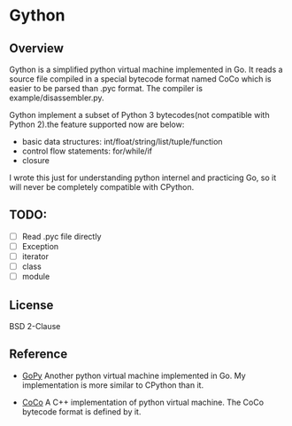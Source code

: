 # Gython

## Overview 

Gython is a simplified python virtual machine implemented in Go. It reads a source file compiled in a special bytecode format named CoCo which is easier to be parsed than .pyc format. The compiler is example/disassembler.py. 

Gython implement a subset of Python 3 bytecodes(not compatible with Python 2).the feature supported now are below:

* basic data structures: int/float/string/list/tuple/function
* control flow statements: for/while/if
* closure

I wrote this just for understanding python internel and practicing Go, so it will never be completely compatible with CPython.

## TODO:

- [ ] Read .pyc file directly
- [ ] Exception
- [ ] iterator
- [ ] class
- [ ] module

## License

BSD 2-Clause 

## Reference

* [GoPy](https://github.com/flosch/GoPy)
  Another python virtual machine implemented in Go. My implementation is more similar to CPython than it.

* [CoCo](https://github.com/kentdlee/CoCo)
  A C++ implementation of python virtual machine. The CoCo bytecode format is defined by it.
